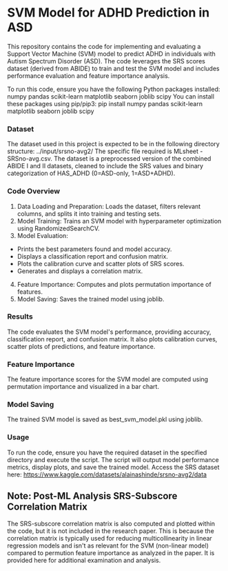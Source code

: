 # **SVM Model for ADHD Prediction in ASD**

This repository contains the code for implementing and evaluating a Support Vector Machine (SVM) model to predict ADHD in individuals with Autism Spectrum Disorder (ASD). The code leverages the SRS scores dataset (derived from ABIDE) to train and test the SVM model and includes performance evaluation and feature importance analysis.<br>

To run this code, ensure you have the following Python packages installed:
numpy
pandas
scikit-learn
matplotlib
seaborn
joblib
scipy
You can install these packages using pip/pip3: pip install numpy pandas scikit-learn matplotlib seaborn joblib scipy


### **Dataset**

The dataset used in this project is expected to be in the following directory structure: ../input/srsno-avg2/
The specific file required is MLsheet - SRSno-avg.csv. The dataset is a preprocessed version of the combined ABIDE I and II datasets, cleaned to include the SRS values and binary categorization of HAS_ADHD (0=ASD-only, 1=ASD+ADHD).


### **Code Overview**

1. Data Loading and Preparation: Loads the dataset, filters relevant columns, and splits it into training and testing sets.
2. Model Training: Trains an SVM model with hyperparameter optimization using RandomizedSearchCV.
3. Model Evaluation:
  - Prints the best parameters found and model accuracy.
  - Displays a classification report and confusion matrix.
  - Plots the calibration curve and scatter plots of SRS scores.
  - Generates and displays a correlation matrix.
4. Feature Importance: Computes and plots permutation importance of features.
5. Model Saving: Saves the trained model using joblib.


### **Results**

The code evaluates the SVM model's performance, providing accuracy, classification report, and confusion matrix. It also plots calibration curves, scatter plots of predictions, and feature importance.


### **Feature Importance**

The feature importance scores for the SVM model are computed using permutation importance and visualized in a bar chart.


### **Model Saving**

The trained SVM model is saved as best_svm_model.pkl using joblib.


### **Usage**

To run the code, ensure you have the required dataset in the specified directory and execute the script. The script will output model performance metrics, display plots, and save the trained model. Access the SRS dataset here: https://www.kaggle.com/datasets/alainashinde/srsno-avg2/data 


## Note: Post-ML Analysis SRS-Subscore Correlation Matrix

The SRS-subscore correlation matrix is also computed and plotted within the code, but it is not included in the research paper. This is because the correlation matrix is typically used for reducing multicollinearity in linear regression models and isn't as relevant for the SVM (non-linear model) compared to permution feature importance as analyzed in the paper. It is provided here for additional examination and analysis.
